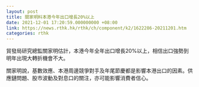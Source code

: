 ```yaml
---
layout: post
title: 關家明料本港今年出口增長20%以上
date: 2021-12-01 17:20:59.000000000 +08:00
link: https://news.rthk.hk/rthk/ch/component/k2/1622286-20211201.htm
categories: rthk
---
```


貿發局研究總監關家明估計，本港今年全年出口增長20%以上，相信出口強勢到明年出現大轉折機會不大。

關家明說，基數效應、本港周邊競爭對手及年尾節慶都是影響本港出口的因素。供應鏈問題、股市波動及對息口的關注，亦可能影響消費者信心。
